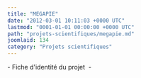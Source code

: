 ```yaml
---
title: "MEGAPIE"
date: "2012-03-01 10:11:03 +0000 UTC"
lastmod: "0001-01-01 00:00:00 +0000 UTC"
path: "projets-scientifiques/megapie.md"
joomlaid: 134
category: "Projets scientifiques"
---
```

\- Fiche d'identité du projet  -
